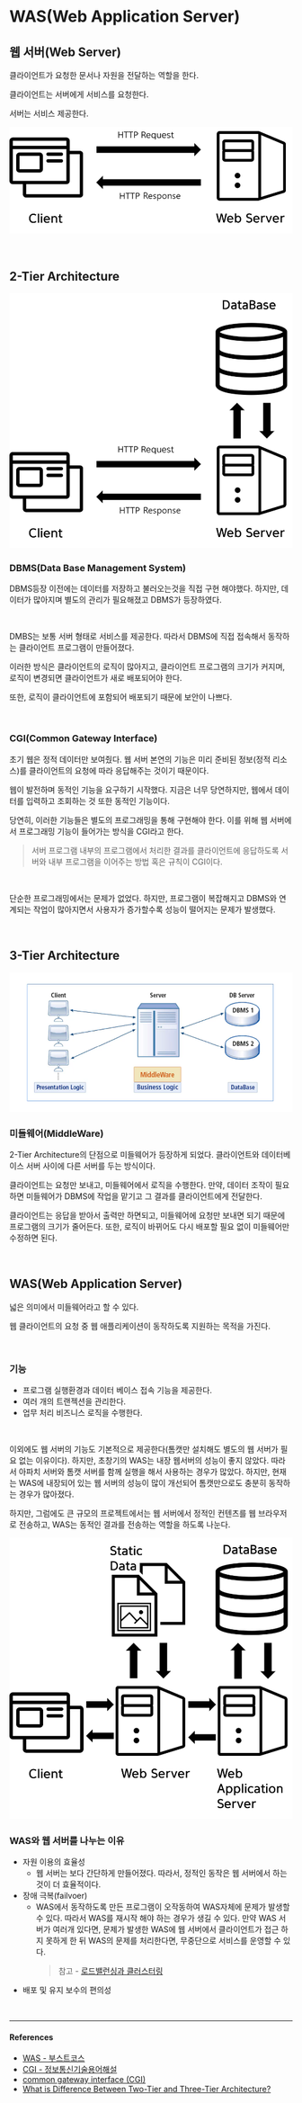 # WAS(Web Application Server)

## 웹 서버(Web Server)

클라이언트가 요청한 문서나 자원을 전달하는 역할을 한다.

클라이언트는 서버에게 서비스를 요청한다.

서버는 서비스 제공한다.

![tier1](../assets/images/was1.png)

<br/>

## 2-Tier Architecture

![tier2](../assets/images/was2.png)

### DBMS(Data Base Management System)

DBMS등장 이전에는 데이터를 저장하고 불러오는것을 직접 구현 해야했다. 하지만, 데이터가 많아지며 별도의 관리가 필요해졌고 DBMS가 등장하였다. 

<br/>

DMBS는 보통 서버 형태로 서비스를 제공한다. 따라서 DBMS에 직접 접속해서 동작하는 클라이언트 프로그램이 만들어졌다.

이러한 방식은 클라이언트의 로직이 많아지고, 클라이언트 프로그램의 크기가 커지며, 로직이 변경되면 클라이언트가 새로 배포되어야 한다.

또한, 로직이 클라이언트에 포함되어 배포되기 때문에 보안이 나쁘다.

<br/>

### CGI(Common Gateway Interface)

초기 웹은 정적 데이터만 보여줬다. 웹 서버 본연의 기능은 미리 준비된 정보(정적 리소스)를 클라이언트의 요청에 따라 응답해주는 것이기 때문이다.

웹이 발전하며 동적인 기능을 요구하기 시작했다. 지금은 너무 당연하지만, 웹에서 데이터를 입력하고 조회하는 것 또한 동적인 기능이다.

당연히, 이러한 기능들은 별도의 프로그래밍을 통해 구현해야 한다. 이를 위해 웹 서버에서 프로그래밍 기능이 들어가는 방식을 CGI라고 한다.

> 서버 프로그램 내부의 프로그램에서 처리한 결과를 클라이언트에 응답하도록 서버와 내부 프로그램을 이어주는 방법 혹은 규칙이 CGI이다.

<br/>

단순한 프로그래밍에서는 문제가 없었다. 하지만, 프로그램이 복잡해지고 DBMS와 연계되는 작업이 많아지면서 사용자가 증가할수록 성능이 떨어지는 문제가 발생했다.

<br/>

## 3-Tier Architecture

![tier3](../assets/images/was3.png)

### 미들웨어(MiddleWare)

2-Tier Architecture의 단점으로 미들웨어가 등장하게 되었다. 클라이언트와 데이터베이스 서버 사이에 다른 서버를 두는 방식이다.

클라이언트는 요청만 보내고, 미들웨어에서 로직을 수행한다. 만약, 데이터 조작이 필요하면 미들웨어가 DBMS에 작업을 맡기고 그 결과를 클라이언트에게 전달한다.

클라이언트는 응답을 받아서 출력만 하면되고, 미들웨어에 요청만 보내면 되기 때문에 프로그램의 크기가 줄어든다. 또한, 로직이 바뀌어도 다시 배포할 필요 없이 미들웨어만 수정하면 된다.

<br/>

## WAS(Web Application Server)

넓은 의미에서 미들웨어라고 할 수 있다.

웹 클라이언트의 요청 중 웹 애플리케이션이 동작하도록 지원하는 목적을 가진다.

<br/>

### 기능

- 프로그램 실행환경과 데이터 베이스 접속 기능을 제공한다.
- 여러 개의 트랜젝션을 관리한다.
- 업무 처리 비즈니스 로직을 수행한다.

<br/>

이외에도 웹 서버의 기능도 기본적으로 제공한다(톰캣만 설치해도 별도의 웹 서버가 필요 없는 이유이다).  하지만, 초창기의 WAS는 내장 웹서버의 성능이 좋지 않았다. 따라서 아파치 서버와 톰캣 서버를 함께 실행을 해서 사용하는 경우가 많았다. 하지만, 현재는 WAS에 내장되어 있는 웹 서버의 성능이 많이 개선되어 톰캣만으로도 충분히 동작하는 경우가 많아졌다.

하지만, 그럼에도 큰 규모의 프로젝트에서는 웹 서버에서 정적인 컨텐츠를 웹 브라우저로 전송하고, WAS는 동적인 결과를 전송하는 역할을 하도록 나눈다.

![tier4](../assets/images/was4.png)

### WAS와 웹 서버를 나누는 이유

- 자원 이용의 효율성
    - 웹 서버는 보다 간단하게 만들어졌다. 따라서, 정적인 동작은 웹 서버에서 하는 것이 더 효율적이다.
- 장애 극복(failvoer)
    - WAS에서 동작하도록 만든 프로그램이 오작동하여 WAS자체에 문제가 발생할 수 있다. 따라서 WAS를 재시작 해야 하는 경우가 생길 수 있다. 만약 WAS 서버가 여러개 있다면, 문제가 발생한 WAS에 웹 서버에서 클라이언트가 접근 하지 못하게 한 뒤  WAS의 문제를 처리한다면, 무중단으로 서비스를 운영할 수 있다.
        > 참고 - [로드밸런싱과 클러스터링](https://github.com/Im-D/Dev-Docs/blob/master/Network/%EB%A1%9C%EB%93%9C%EB%B0%B8%EB%9F%B0%EC%8B%B1%20&%20%ED%81%B4%EB%9F%AC%EC%8A%A4%ED%84%B0%EB%A7%81.md)
- 배포 및 유지 보수의 편의성

<br/>

---

#### References

- [WAS - 부스트코스](https://www.edwith.org/boostcourse-web/lecture/16666/)
- [CGI - 정보통신기술용어해설](http://www.ktword.co.kr/word/abbr_view.php?m_temp1=651&m_search=cgi)
- [common gateway interface (CGI)](https://whatis.techtarget.com/definition/common-gateway-interface-CGI)
- [What is Difference Between Two-Tier and Three-Tier Architecture?](http://www.softwaretestingclass.com/what-is-difference-between-two-tier-and-three-tier-architecture/)

